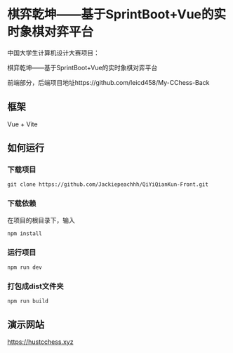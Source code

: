 # 棋弈乾坤——基于SprintBoot+Vue的实时象棋对弈平台

中国大学生计算机设计大赛项目：

棋弈乾坤——基于SprintBoot+Vue的实时象棋对弈平台

前端部分，后端项目地址https://github.com/leicd458/My-CChess-Back

## 框架

Vue + Vite

## 如何运行

### 下载项目

```
git clone https://github.com/Jackiepeachhh/QiYiQianKun-Front.git
```

### 下载依赖

在项目的根目录下，输入

```
npm install
```

### 运行项目

```
npm run dev
```

### 打包成dist文件夹

```
npm run build
```

## 演示网站

 https://hustcchess.xyz

